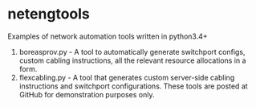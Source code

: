 # netengtools
Examples of network automation tools written in python3.4+
1. boreasprov.py - A tool to automatically generate switchport configs, custom cabling instructions, all the relevant resource allocations in a form.
2. flexcabling.py - A tool that generates custom server-side cabling instructions and switchport configurations.
These tools are posted at GitHub for demonstration purposes only.
